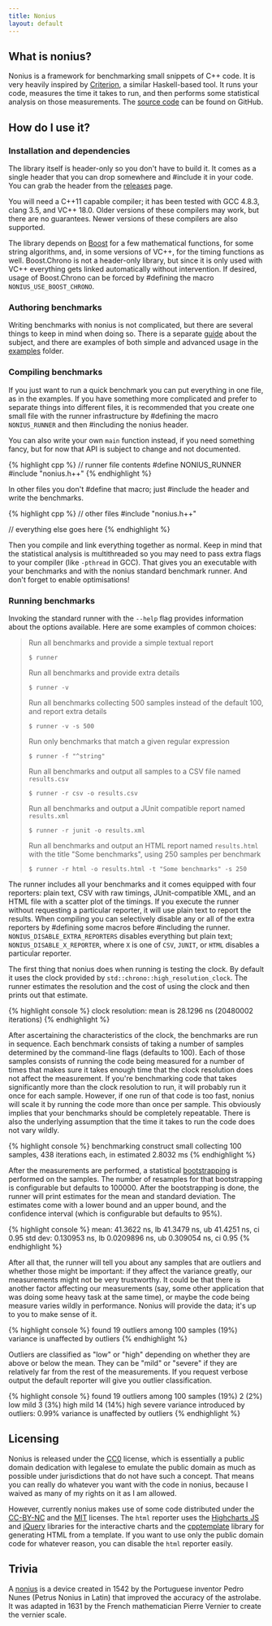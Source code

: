 ```yaml
---
title: Nonius
layout: default
---
```


## What is nonius?

Nonius is a framework for benchmarking small snippets of C++ code. It is very
heavily inspired by [Criterion], a similar Haskell-based tool. It runs your
code, measures the time it takes to run, and then performs some statistical
analysis on those measurements. The [source code] can be found on GitHub.

 [Criterion]: http://www.serpentine.com/blog/2009/09/29/criterion-a-new-benchmarking-library-for-haskell/
 [source code]: https://github.com/rmartinho/nonius

## How do I use it?

### Installation and dependencies

The library itself is header-only so you don't have to build it. It comes as a
single header that you can drop somewhere and #include it in your code. You can
grab the header from the [releases] page.

 [releases]: https://github.com/rmartinho/nonius/releases


You will need a C++11 capable compiler; it has been tested with GCC 4.8.3,
clang 3.5, and VC++ 18.0. Older versions of these compilers may work, but there
are no guarantees. Newer versions of these compilers are also supported.

The library depends on [Boost] for a few mathematical functions, for some
string algorithms, and, in some versions of VC++, for the timing functions as
well. Boost.Chrono is not a header-only library, but since it is only used with
VC++ everything gets linked automatically without intervention. If desired,
usage of Boost.Chrono can be forced by #defining the macro
`NONIUS_USE_BOOST_CHRONO`.

 [Boost]: http://www.boost.org

### Authoring benchmarks

Writing benchmarks with nonius is not complicated, but there are several things
to keep in mind when doing so. There is a separate [guide] about the subject,
and there are examples of both simple and advanced usage in the [examples]
folder.

 [guide]: authoring-benchmarks
 [examples]: https://github.com/rmartinho/nonius/tree/devel/examples

### Compiling benchmarks

If you just want to run a quick benchmark you can put everything in one file, as
in the examples. If you have something more complicated and prefer to separate
things into different files, it is recommended that you create one small file
with the runner infrastructure by #defining the macro `NONIUS_RUNNER` and
then #including the nonius header.

You can also write your own `main` function instead, if you need something
fancy, but for now that API is subject to change and not documented.

{% highlight cpp %}
// runner file contents
#define NONIUS_RUNNER
#include "nonius.h++"
{% endhighlight %}

In other files you don't #define that macro; just #include the header and write
the benchmarks.

{% highlight cpp %}
// other files
#include "nonius.h++"

// everything else goes here
{% endhighlight %}

Then you compile and link everything together as normal. Keep in mind that the
statistical analysis is multithreaded so you may need to pass extra flags to
your compiler (like `-pthread` in GCC). That gives you an executable with your
benchmarks and with the nonius standard benchmark runner. And don't forget to
enable optimisations!

### Running benchmarks

Invoking the standard runner with the `--help` flag provides information about
the options available. Here are some examples of common choices:

> Run all benchmarks and provide a simple textual report
>
>     $ runner
>
> Run all benchmarks and provide extra details
>
>     $ runner -v
>
> Run all benchmarks collecting 500 samples instead of the default 100, and
> report extra details
>
>     $ runner -v -s 500
>
> Run only benchmarks that match a given regular expression
>
>     $ runner -f "^string"
>
> Run all benchmarks and output all samples to a CSV file named `results.csv`
>
>     $ runner -r csv -o results.csv
>
> Run all benchmarks and output a JUnit compatible report named `results.xml`
>
>     $ runner -r junit -o results.xml
>
> Run all benchmarks and output an HTML report named `results.html` with the
> title "Some benchmarks", using 250 samples per benchmark
>
>     $ runner -r html -o results.html -t "Some benchmarks" -s 250
>

The runner includes all your benchmarks and it comes equipped with four
reporters: plain text, CSV with raw timings, JUnit-compatible XML, and an HTML
file with a scatter plot of the timings. If you execute the runner without
requesting a particular reporter, it will use plain text to report the results.
When compiling you can selectively disable any or all of the extra reporters
by #defining some macros before #including the runner.
`NONIUS_DISABLE_EXTRA_REPORTERS` disables everything but plain text;
`NONIUS_DISABLE_X_REPORTER`, where `X` is one of `CSV`, `JUNIT`, or `HTML`
disables a particular reporter.

The first thing that nonius does when running is testing the clock. By default
it uses the clock provided by `std::chrono::high_resolution_clock`. The runner
estimates the resolution and the cost of using the clock and then prints out
that estimate.

{% highlight console %}
clock resolution: mean is 28.1296 ns (20480002 iterations)
{% endhighlight %}

After ascertaining the characteristics of the clock, the benchmarks are run in
sequence. Each benchmark consists of taking a number of samples determined by
the command-line flags (defaults to 100). Each of those samples consists of
running the code being measured for a number of times that makes sure it takes
enough time that the clock resolution does not affect the measurement. If you're
benchmarking code that takes significantly more than the clock resolution to
run, it will probably run it once for each sample. However, if one run of that
code is too fast, nonius will scale it by running the code more than once per
sample. This obviously implies that your benchmarks should be completely
repeatable. There is also the underlying assumption that the time it takes to run
the code does not vary wildly.

{% highlight console %}
benchmarking construct small
collecting 100 samples, 438 iterations each, in estimated 2.8032 ms
{% endhighlight %}

After the measurements are performed, a statistical [bootstrapping] is performed
on the samples. The number of resamples for that bootstrapping is configurable
but defaults to 100000.  After the bootstrapping is done, the runner will print
estimates for the mean and standard deviation. The estimates come with a lower
bound and an upper bound, and the confidence interval (which is configurable but
defaults to 95%).

 [bootstrapping]: http://en.wikipedia.org/wiki/Bootstrapping_%28statistics%29

{% highlight console %}
mean: 41.3622 ns, lb 41.3479 ns, ub 41.4251 ns, ci 0.95
std dev: 0.130953 ns, lb 0.0209896 ns, ub 0.309054 ns, ci 0.95
{% endhighlight %}

After all that, the runner will tell you about any samples that are outliers
and whether those might be important: if they affect the variance greatly, our
measurements might not be very trustworthy. It could be that there is another
factor affecting our measurements (say, some other application that was doing
some heavy task at the same time), or maybe the code being measure varies wildly
in performance. Nonius will provide the data; it's up to you to make sense of
it.

{% highlight console %}
found 19 outliers among 100 samples (19%)
variance is unaffected by outliers
{% endhighlight %}

Outliers are classified as "low" or "high" depending on whether they are above
or below the mean. They can be "mild" or "severe" if they are relatively far
from the rest of the measurements. If you request verbose output the default
reporter will give you outlier classification.

{% highlight console %}
found 19 outliers among 100 samples (19%)
  2 (2%) low mild
  3 (3%) high mild
  14 (14%) high severe
variance introduced by outliers: 0.99%
variance is unaffected by outliers
{% endhighlight %}

## Licensing

Nonius is released under the [CC0] license, which is essentially a public domain
dedication with legalese to emulate the public domain as much as possible under
jurisdictions that do not have such a concept. That means you can really do
whatever you want with the code in nonius, because I waived as many of my rights
on it as I am allowed.

 [CC0]: http://creativecommons.org/publicdomain/zero/1.0/

However, currently nonius makes use of some code distributed under the
[CC-BY-NC] and the [MIT] licenses. The `html` reporter uses the [Highcharts JS]
and [jQuery] libraries for the interactive charts and the [cpptemplate] library
for generating HTML from a template. If you want to use only the public domain
code for whatever reason, you can disable the `html` reporter easily.

 [CC-BY-NC]: http://creativecommons.org/licenses/by-nc/3.0/
 [MIT]: https://bitbucket.org/ginstrom/cpptemplate/raw/d4263ca998038f7ae18aeb9d2358f0c11f00552d/LICENSE.txt
 [Highcharts JS]: http://www.highcharts.com/
 [jQuery]: http://jquery.org/
 [cpptemplate]: https://bitbucket.org/ginstrom/cpptemplate

## Trivia

A [nonius] is a device created in 1542 by the Portuguese inventor Pedro Nunes
(Petrus Nonius in Latin) that improved the accuracy of the astrolabe. It was
adapted in 1631 by the French mathematician Pierre Vernier to create the vernier
scale.

 [Nonius]: http://en.wikipedia.org/wiki/Nonius_%28device%29

